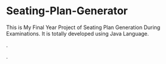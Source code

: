 # Seating-Plan-Generator

This is My Final Year Project of Seating Plan Generation During Examinations. It is totally developed using Java Language.















.















































































































































































































































































































.






































